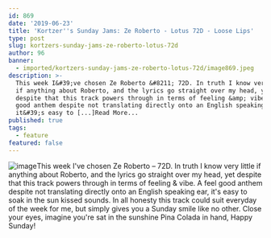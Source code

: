 ```yaml
---
id: 869
date: '2019-06-23'
title: 'Kortzer''s Sunday Jams: Ze Roberto - Lotus 72D - Loose Lips'
type: post
slug: kortzers-sunday-jams-ze-roberto-lotus-72d
author: 96
banner:
  - imported/kortzers-sunday-jams-ze-roberto-lotus-72d/image869.jpeg
description: >-
  This week I&#39;ve chosen Ze Roberto &#8211; 72D. In truth I know very little
  if anything about Roberto, and the lyrics go straight over my head, yet
  despite that this track powers through in terms of feeling &amp; vibe. A feel
  good anthem despite not translating directly onto an English speaking ear,
  it&#39;s easy to [...]Read More...
published: true
tags:
  - feature
featured: false
---
```

![image](../imported/kortzers-sunday-jams-ze-roberto-lotus-72d/image869.jpeg)This week I've chosen Ze Roberto – 72D. In truth I know very little if anything about Roberto, and the lyrics go straight over my head, yet despite that this track powers through in terms of feeling & vibe. A feel good anthem despite not translating directly onto an English speaking ear, it's easy to soak in the sun kissed sounds. In all honesty this track could suit everyday of the week for me, but simply gives you a Sunday smile like no other. Close your eyes, imagine you're sat in the sunshine Pina Colada in hand, Happy Sunday!